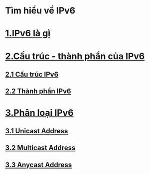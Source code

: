 # Tìm hiểu về IPv6
# [1.IPv6 là gì](https://github.com/ducthien1998/Thuc-tap-2023/blob/main/ThienBD/7.IPv6/docs/tailieu.md#1-ipv6-l%C3%A0-g%C3%AC)
# [2.Cấu trúc - thành phần của IPv6](https://github.com/ducthien1998/Thuc-tap-2023/blob/main/ThienBD/7.IPv6/docs/tailieu.md#2-c%E1%BA%A5u-tr%C3%BAc---th%C3%A0nh-ph%E1%BA%A7n-ipv6)
## [2.1 Cấu trúc IPv6](https://github.com/ducthien1998/Thuc-tap-2023/blob/main/ThienBD/7.IPv6/docs/tailieu.md#21-c%E1%BA%A5u-tr%C3%BAc-ipv6)
## [2.2 Thành phần IPv6](https://github.com/ducthien1998/Thuc-tap-2023/blob/main/ThienBD/7.IPv6/docs/tailieu.md#22-th%C3%A0nh-ph%E1%BA%A7n-ipv6)
# [3.Phân loại IPv6](https://github.com/ducthien1998/Thuc-tap-2023/blob/main/ThienBD/7.IPv6/docs/tailieu.md#3-ph%C3%A2n-lo%E1%BA%A1i-ipv6)
## [3.1 Unicast Address](https://github.com/ducthien1998/Thuc-tap-2023/blob/main/ThienBD/7.IPv6/docs/tailieu.md#31-unicast-address)
## [3.2 Multicast Address](https://github.com/ducthien1998/Thuc-tap-2023/blob/main/ThienBD/7.IPv6/docs/tailieu.md#32-multicast-address)
## [3.3 Anycast Address](https://github.com/ducthien1998/Thuc-tap-2023/blob/main/ThienBD/7.IPv6/docs/tailieu.md#33-anycast-address)